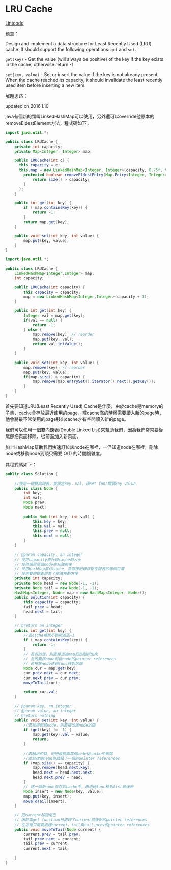 # LRU Cache

[Lintcode](http://www.lintcode.com/en/problem/lru-cache/)

題意：

Design and implement a data structure for Least Recently Used (LRU) cache. It should support the following operations: ```get``` and ```set```.

```get(key)``` - Get the value (will always be positive) of the key if the key exists in the cache, otherwise return -1.

```set(key, value)``` - Set or insert the value if the key is not already present. When the cache reached its capacity, it should invalidate the least recently used item before inserting a new item.

解題思路：

updated on 2016.1.10

java有個新的類叫LinkedHashMap可以使用，另外還可以override他原本的removeEldestElement方法，程式碼如下：

```java
import java.util.*;

public class LRUCache {
    private int capacity;
    private Map<Integer, Integer> map;

    public LRUCache(int c) {
      this.capacity = c;
      this.map = new LinkedHashMap<Integer, Integer>(capacity, 0.75f, true) {
        protected boolean removeEldestEntry(Map.Entry<Integer, Integer> eldest) {
            return size() > capacity;
        }
      };
    }

    public int get(int key) {
        if (!map.containsKey(key)) {
            return -1;
        }
        return map.get(key);
    }

    public void set(int key, int value) {
        map.put(key, value);
    }
}
```

```java
import java.util.*;

public class LRUCache {
    LinkedHashMap<Integer,Integer> map;
    int capacity;

    public LRUCache(int capacity) {
        this.capacity = capacity;
        map = new LinkedHashMap<Integer,Integer>(capacity + 1);
    }

    public int get(int key) {
        Integer val = map.get(key);
        if(val == null) {
            return -1;
        } else {
            map.remove(key); // reorder
            map.put(key, val);
            return val.intValue();
        }
    }

    public void set(int key, int value) {
        map.remove(key); // reorder
        map.put(key, value);
        if(map.size() > capacity) {
            map.remove(map.entrySet().iterator().next().getKey());
        }
    }
}
```

首先要知道LRU(Least Recently Used) Cache是什麼，由於cache是memory的子集，cache會存放最近使用的page，當cache滿的時候需要讀入新的page時，他會將最不常使用的page移出cache才有空間讀入新的page。

我們可以使用一個雙向鍊表(Double Linked List)來幫助我們，因為我們常常要從尾部把頁面移除，從前面加入新頁面。

加上HashMap幫助我們快速訂位該node在哪裡，一但知道node在哪裡，刪除node或移動node到頭只需要 O(1) 的時間複雜度。

其程式碼如下：


```java
public class Solution {
    
    //使用一個雙向鏈表，並設定key，val，因set func需要key value
    public class Node {
        int key;
        int val;
        Node prev;
        Node next;
        
        public Node(int key, int val) {
            this.key = key;
            this.val = val;
            this.prev = null;
            this.next = null;
        }
    }
    
    // @param capacity, an integer
    // 使用capacity來計錄cache的大小
    // 使用頭尾兩個node來紀錄前後
    // 使用HashMap當作cache，並直接紀錄該點在鏈表的哪個位置
    // 使用雙向鏈表是為了刪減移動方便
    private int capacity;
    private Node head = new Node(-1, -1);
    private Node tail = new Node(-1, -1);
    HashMap<Integer, Node> map = new HashMap<Integer, Node>();
    public Solution(int capacity) {
        this.capacity = capacity;
        tail.prev = head;
        head.next = tail;
    }

    // @return an integer
    public int get(int key) {
        //若cache裡找不到則返回-1
        if (!map.containsKey(key)) {
            return -1;
        }
        // 若有的話，則直接透過map把該點抓出來
        // 並改變該node前後node的pointer references
        // 再把該node透過func移到尾端
        Node cur = map.get(key);
        cur.prev.next = cur.next;
        cur.next.prev = cur.prev;
        moveToTail(cur);
        
        return cur.val;
    }

    // @param key, an integer
    // @param value, an integer
    // @return nothing
    public void set(int key, int value) {
        //若找得到該node，則直接改該node的值
        if (get(key) != -1) {
            map.get(key).val = value;
            return;
        }
        
        //若超出的話，則把最前面那個node從cache中刪除
        //並且改變head與該點下一個的pointer references
        if (map.size() == capacity) {
            map.remove(head.next.key);
            head.next = head.next.next;
            head.next.prev = head;
        }
        // 建一個新node並存到cache中，再透過func移到list最後面
        Node insert = new Node(key, value);
        map.put(key, insert);
        moveToTail(insert);
    }
    
    // 把current移到尾巴
    // 因前面get function已處理了current前後點的pointer references
    // 在這裡只需要處理current，tail與tail.prev的pointer references
    public void moveToTail(Node current) {
        current.prev = tail.prev;
        tail.prev.next = current;
        tail.prev = current;
        current.next = tail;
        
    }
}

```

